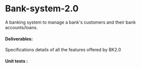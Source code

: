 # Bank-system-2.0
A banking system to manage a bank's customers and their bank accounts/loans.


#### Deliverables:

 Specifications  details of all the features offered by BK2.0

#### Unit tests : 

